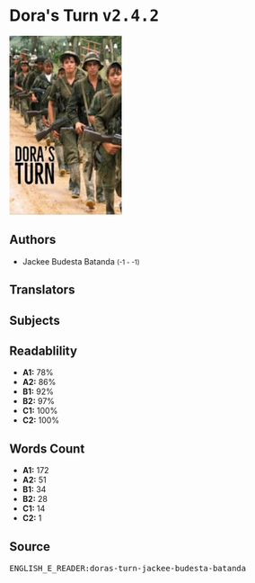 # Dora's Turn <kbd>v2.4.2</kbd>

![](./cover.medium.jpg "")

## Authors


 - Jackee Budesta Batanda <small>(-1 - -1)</small>

## Translators



## Subjects



## Readablility


 - **A1:** 78%
 - **A2:** 86%
 - **B1:** 92%
 - **B2:** 97%
 - **C1:** 100%
 - **C2:** 100%

## Words Count


 - **A1:** 172
 - **A2:** 51
 - **B1:** 34
 - **B2:** 28
 - **C1:** 14
 - **C2:** 1

## Source


<kbd>ENGLISH_E_READER:doras-turn-jackee-budesta-batanda</kbd>
